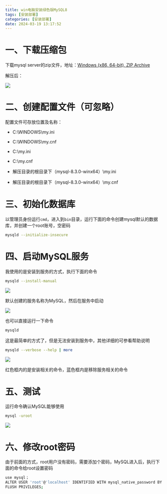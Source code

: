 ```yaml
---
title: win电脑安装绿色版MySQL8
tags: [安装部署]
categories: [安装部署]
date: 2024-03-19 13:17:52
---
```


# 一、下载压缩包

下载mysql server的zip文件，地址：[Windows (x86, 64-bit), ZIP Archive](https://dev.mysql.com/downloads/file/?id=526085)

解压后：

![](https://img.huangge1199.cn/blog/win-dian-nao-an-zhuang-lv-se-ban-mysql8/2024-03-19-13-28-15-image.png)

# 二、创建配置文件（可忽略）

配置文件可存放位置及名称：

- C:\WINDOWS\my.ini

- C:\WINDOWS\my.cnf

- C:\my.ini

- C:\my.cnf

- 解压目录的根目录下（mysql-8.3.0-winx64）\my.ini 

- 解压目录的根目录下（mysql-8.3.0-winx64）\my.cnf

# 三、初始化数据库

以管理员身份运行`cmd`，进入到`bin`目录，运行下面的命令创建mysql默认的数据库，并创建一个root账号，空密码

```bash
mysqld --initialize-insecure
```

# 四、启动MySQL服务

我使用的是安装到服务的方式，执行下面的命令

```bash
mysqld --install-manual
```

![](https://img.huangge1199.cn/blog/win-dian-nao-an-zhuang-lv-se-ban-mysql8/2024-03-19-13-43-14-image.png)

默认创建的服务名称为MySQL，然后在服务中启动

![](https://img.huangge1199.cn/blog/win-dian-nao-an-zhuang-lv-se-ban-mysql8/2024-03-19-13-44-34-image.png)

也可以直接运行一下命令

```bash
mysqld
```

这是最简单的方式了，但是无法安装到服务中，其他详细的可参看帮助说明

```bash
mysqld --verbose --help | more
```

![](https://img.huangge1199.cn/blog/win-dian-nao-an-zhuang-lv-se-ban-mysql8/2024-03-19-13-39-49-image.png)

红色框内的是安装相关的命令，蓝色框内是移除服务相关的命令

# 五、测试

运行命令确认MySQL能够使用

```bash
mysql -uroot
```

![](https://img.huangge1199.cn/blog/win-dian-nao-an-zhuang-lv-se-ban-mysql8/2024-03-19-13-47-00-image.png)

# 六、修改root密码

由于前面的方式，root用户没有密码，需要添加个密码，MySQL进入后，执行下面的命令给root设置密码

```bash
use mysql；
ALTER USER 'root'@'localhost' IDENTIFIED WITH mysql_native_password BY '新密码';
FLUSH PRIVILEGES;
```
